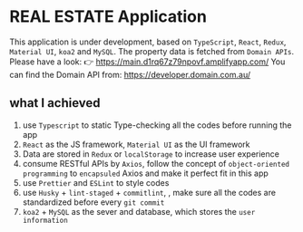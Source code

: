 # REAL ESTATE Application

This application is under development, based on `TypeScript`, `React`, `Redux`, `Material UI`, `koa2` and `MySQL`. The property data is fetched from `Domain APIs`.
Please have a look: :point_right: https://main.d1rq67z79npovf.amplifyapp.com/
You can find the Domain API from: https://developer.domain.com.au/

## what I achieved

1. use `Typescript` to static Type-checking all the codes before running the app
2. `React` as the JS framework, `Material UI` as the UI framework
3. Data are stored in `Redux` or `localStorage` to increase user experience
4. consume RESTful APIs by `Axios`, follow the concept of `object-oriented programming` to `encapsuled` Axios and make it perfect fit in this app
5. use `Prettier` and `ESLint` to style codes
6. use `Husky` + `lint-staged` + `commitlint`, , make sure all the codes are standardized before every `git commit`
7. `koa2` + `MySQL` as the sever and database, which stores the `user information`
